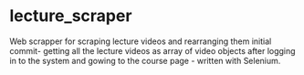 # lecture_scraper
Web scrapper for scraping lecture videos and rearranging them
initial commit- getting all the lecture videos as array of video objects after logging in to the system and gowing to the course page - written with Selenium.
